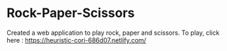 # Rock-Paper-Scissors
Created a web application to play rock, paper and scissors.
To play, click here : https://heuristic-cori-686d07.netlify.com/
